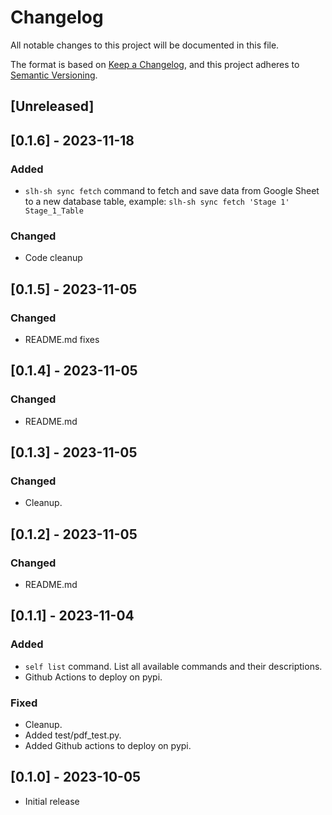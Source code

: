 # Changelog

All notable changes to this project will be documented in this file.

The format is based on [Keep a Changelog](https://keepachangelog.com/en/1.0.0/),
and this project adheres to [Semantic Versioning](https://semver.org/spec/v2.0.0.html).

## [Unreleased]

## [0.1.6] - 2023-11-18

### Added
- `slh-sh sync fetch` command to fetch and save data from Google Sheet to a new database table, example: `slh-sh sync fetch 'Stage 1' Stage_1_Table`

### Changed
- Code cleanup

## [0.1.5] - 2023-11-05

### Changed
- README.md fixes

## [0.1.4] - 2023-11-05

### Changed
- README.md

## [0.1.3] - 2023-11-05

### Changed
- Cleanup.

## [0.1.2]  - 2023-11-05

### Changed
- README.md

## [0.1.1] - 2023-11-04

### Added

- `self list` command. List all available commands and their descriptions.
- Github Actions to deploy on pypi.

### Fixed

- Cleanup.
- Added test/pdf_test.py.
- Added Github actions to deploy on pypi.


## [0.1.0] - 2023-10-05

- Initial release